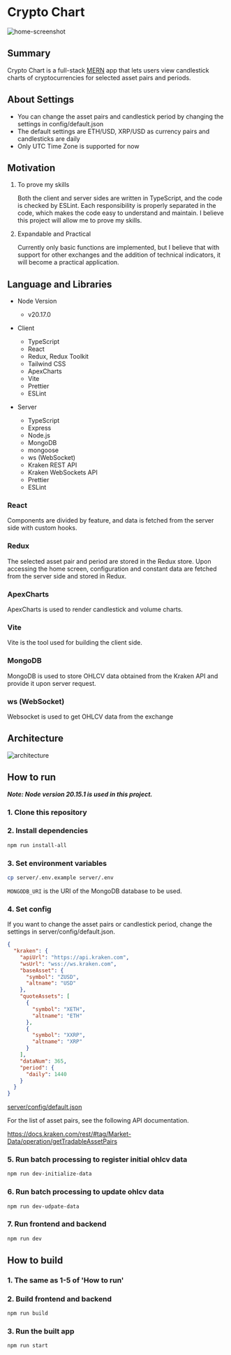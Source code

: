 # Crypto Chart
![home-screenshot](https://github.com/masakifukunishi/crypto-chart/assets/42294938/90eeb254-a569-48fc-ab90-15a5ee57791f)

## Summary
Crypto Chart is a full-stack [MERN](https://www.geeksforgeeks.org/mern-stack/) app that lets users view candlestick charts of cryptocurrencies for selected asset pairs and periods.

## About Settings
- You can change the asset pairs and candlestick period by changing the settings in config/default.json
- The default settings are ETH/USD, XRP/USD as currency pairs and candlesticks are daily
- Only UTC Time Zone is supported for now

## Motivation
1. To prove my skills

      Both the client and server sides are written in TypeScript, and the code is checked by ESLint. Each responsibility is properly separated in the code, which makes the code easy to understand and maintain. I believe this project will allow me to prove my skills.

2. Expandable and Practical

      Currently only basic functions are implemented, but I believe that with support for other exchanges and the addition of technical indicators, it will become a practical application.

## Language and Libraries
- Node Version
    - v20.17.0
- Client
    - TypeScript
    - React
    - Redux, Redux Toolkit
    - Tailwind CSS
    - ApexCharts
    - Vite
    - Prettier
    - ESLint

- Server
    - TypeScript
    - Express
    - Node.js
    - MongoDB
    - mongoose
    - ws (WebSocket)
    - Kraken REST API
    - Kraken WebSockets API
    - Prettier
    - ESLint

### React
Components are divided by feature, and data is fetched from the server side with custom hooks.

### Redux
The selected asset pair and period are stored in the Redux store. Upon accessing the home screen, configuration and constant data are fetched from the server side and stored in Redux.

### ApexCharts
ApexCharts is used to render candlestick and volume charts.

### Vite
Vite is the tool used for building the client side.

### MongoDB
MongoDB is used to store OHLCV data obtained from the Kraken API and provide it upon server request.

### ws (WebSocket)
Websocket is used to get OHLCV data from the exchange

## Architecture
![architecture](https://github.com/masakifukunishi/crypto-chart/assets/42294938/eb1d32c1-3dce-488c-897b-3ae2cd53e993)

## How to run
***Note: Node version 20.15.1 is used in this project.***
### 1. Clone this repository
   
### 2. Install dependencies
```bash
npm run install-all
```

### 3. Set environment variables
```bash
cp server/.env.example server/.env
```
`MONGODB_URI` is the URI of the MongoDB database to be used.

### 4. Set config
If you want to change the asset pairs or candlestick period, change the settings in server/config/default.json.

```json
{
  "kraken": {
    "apiUrl": "https://api.kraken.com",
    "wsUrl": "wss://ws.kraken.com",
    "baseAsset": {
      "symbol": "ZUSD",
      "altname": "USD"
    },
    "quoteAssets": [
      {
        "symbol": "XETH",
        "altname": "ETH"
      },
      {
        "symbol": "XXRP",
        "altname": "XRP"
      }
    ],
    "dataNum": 365,
    "period": {
      "daily": 1440
    }
  }
}
```
[server/config/default.json](server/config/default.json)

For the list of asset pairs, see the following API documentation.

https://docs.kraken.com/rest/#tag/Market-Data/operation/getTradableAssetPairs

### 5. Run batch processing to register initial ohlcv data
```bash
npm run dev-initialize-data
```

### 6. Run batch processing to update ohlcv data
```bash
npm run dev-udpate-data
```

### 7. Run frontend and backend
```bash
npm run dev
```

## How to build
### 1. The same as 1-5 of 'How to run'

### 2. Build frontend and backend
```bash
npm run build
```

### 3. Run the built app
```bash
npm run start
```

